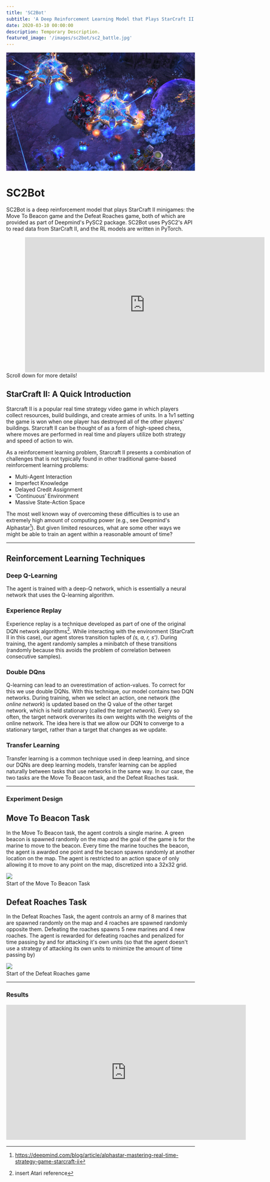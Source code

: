 ```yaml
---
title: 'SC2Bot'
subtitle: 'A Deep Reinforcement Learning Model that Plays StarCraft II Minigames'
date: 2020-03-10 00:00:00
description: Temporary Description.
featured_image: '/images/sc2bot/sc2_battle.jpg'
---
```


![](/images/sc2bot/sc2_terran_protoss.jpg)

# SC2Bot
SC2Bot is a deep reinforcement model that plays StarCraft II minigames: the Move To Beacon game and the Defeat Roaches game, both of which are provided as part of Deepmind's PySC2 package. SC2Bot uses PySC2's API to read data from StarCraft II, and the RL models are written in PyTorch.

<iframe src="https://giphy.com/embed/UX4s9OOVYAlNOqKf7g" width="640" height="360" frameBorder="0" class="giphy-embed" style="margin-left:10%" align="left" webkitallowfullscreen mozallowfullscreen allowFullScreen></iframe>

Scroll down for more details!

## StarCraft II: A Quick Introduction

Starcraft II is a popular real time strategy video game in which players collect resources, build buildings, and create armies of units. In a 1v1 setting the game is won when one player has destroyed all of the other players' buildings. Starcraft II can be thought of as a form of high-speed chess, where moves are performed in real time and players utilize both strategy and speed of action to win. 

As a reinforcement learning problem, Starcraft II presents a combination of challenges that is not typically found in other traditional game-based reinforcement learning problems:

* Multi-Agent Interaction
* Imperfect Knowledge
* Delayed Credit Assignment
* ‘Continuous’ Environment
* Massive State-Action Space

The most well known way of overcoming these difficulties is to use an extremely high amount of computing power (e.g., see Deepmind's Alphastar[^1]). But given limited resources, what are some other ways we might be able to train an agent within a reasonable amount of time? 

[^1]: <a href="https://deepmind.com/blog/article/alphastar-mastering-real-time-strategy-game-starcraft-ii">https://deepmind.com/blog/article/alphastar-mastering-real-time-strategy-game-starcraft-ii</a>

---

## Reinforcement Learning Techniques

### Deep Q-Learning

The agent is trained with a deep-Q network, which is essentially a neural network that uses the Q-learning algorithm.

### Experience Replay

Experience replay is a technique developed as part of one of the original DQN network algorithms[^2]. While interacting with the environment (StarCraft II in this case), our agent stores transition tuples of _(s, a, r, s')_. During training, the agent randomly samples a minibatch of these transitions (randomly because this avoids the problem of correlation between consecutive samples).

[^2]: insert Atari reference

### Double DQns

Q-learning can lead to an overestimation of action-values. To correct for this we use double DQNs. With this technique, our model contains two DQN networks. During training, when we select an action, one network (the _online network_) is updated based on the Q value of the other target network, which is held stationary (called the _target network_). Every so often, the target network overwrites its own weights with the weights of the online network. The idea here is that we allow our DQN to converge to a stationary target, rather than a target that changes as we update.

### Transfer Learning

Transfer learning is a common technique used in deep learning, and since our DQNs are deep learning models, transfer learning can be applied naturally between tasks that use networks in the same way. In our case, the two tasks are the Move To Beacon task, and the Defeat Roaches task.

---

### Experiment Design

## Move To Beacon Task
In the Move To Beacon task, the agent controls a single marine. A green beacon is spawned randomly on the map and the goal of the game is for the marine to move to the beacon. Every time the marine touches the beacon, the agent is awarded one point and the becaon spawns randomly at another location on the map. The agent is restricted to an action space of only allowing it to move to any point on the map, discretized into a 32x32 grid.

<div class="gallery" data-columns="1">
	<img src="/images/sc2bot/beacon_start.png">
	<figcaption> 
	Start of the Move To Beacon Task
	</figcaption>
</div>

## Defeat Roaches Task
In the Defeat Roaches Task, the agent controls an army of 8 marines that are spawned randomly on the map and 4 roaches are spawned randomly opposite them. Defeating the roaches spawns 5 new marines and 4 new roaches. The agent is rewarded for defeating roaches and penalized for time passing by and for attacking it's own units (so that the agent doesn't use a strategy of attacking its own units to minimize the amount of time passing by)

<div class="gallery" data-columns="1">
	<img src="/images/sc2bot/roach_start.png">
	<figcaption> 
	Start of the Defeat Roaches game
	</figcaption>
</div>

---

### Results

<iframe src="https://www.youtube.com/embed/FBkF3MSsve4" width="640" height="360" frameborder="0" webkitallowfullscreen mozallowfullscreen allowfullscreen></iframe>
